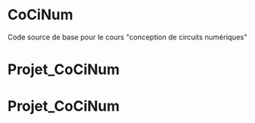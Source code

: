 # CoCiNum
Code source de base pour le cours "conception de circuits numériques"
# Projet_CoCiNum
# Projet_CoCiNum
